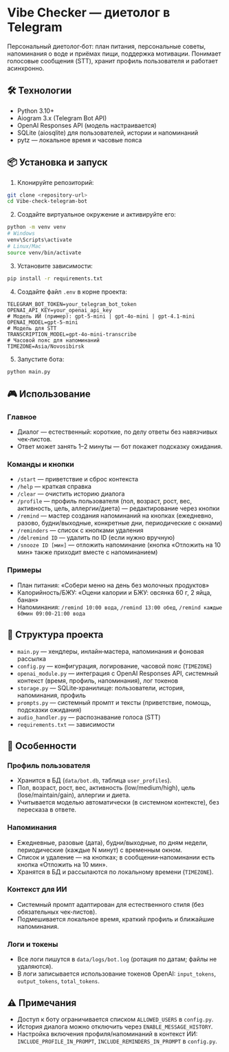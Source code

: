 # Vibe Checker — диетолог в Telegram

Персональный диетолог‑бот: план питания, персональные советы, напоминания о воде и приёмах пищи, поддержка мотивации. Понимает голосовые сообщения (STT), хранит профиль пользователя и работает асинхронно.

## 🛠 Технологии

- Python 3.10+
- Aiogram 3.x (Telegram Bot API)
- OpenAI Responses API (модель настраивается)
- SQLite (aiosqlite) для пользователей, истории и напоминаний
- pytz — локальное время и часовые пояса

## 📦 Установка и запуск

1. Клонируйте репозиторий:
```bash
git clone <repository-url>
cd Vibe-check-telegram-bot
```

2. Создайте виртуальное окружение и активируйте его:
```bash
python -m venv venv
# Windows
venv\Scripts\activate
# Linux/Mac
source venv/bin/activate
```

3. Установите зависимости:
```bash
pip install -r requirements.txt
```

4. Создайте файл `.env` в корне проекта:
```env
TELEGRAM_BOT_TOKEN=your_telegram_bot_token
OPENAI_API_KEY=your_openai_api_key
# Модель ИИ (пример): gpt-5-mini | gpt-4o-mini | gpt-4.1-mini
OPENAI_MODEL=gpt-5-mini
# Модель для STT
TRANSCRIPTION_MODEL=gpt-4o-mini-transcribe
# Часовой пояс для напоминаний
TIMEZONE=Asia/Novosibirsk
```

5. Запустите бота:
```bash
python main.py
```

## 🎮 Использование

### Главное
- Диалог — естественный: короткие, по делу ответы без навязчивых чек‑листов.
- Ответ может занять 1–2 минуты — бот покажет подсказку ожидания.

### Команды и кнопки
- `/start` — приветствие и сброс контекста
- `/help` — краткая справка
- `/clear` — очистить историю диалога
- `/profile` — профиль пользователя (пол, возраст, рост, вес, активность, цель, аллергии/диета) — редактирование через кнопки
- `/remind` — мастер создания напоминаний на кнопках (ежедневно, разово, будни/выходные, конкретные дни, периодические с окнами)
- `/reminders` — список с кнопками удаления
- `/delremind ID` — удалить по ID (если нужно вручную)
- `/snooze ID [мин]` — отложить напоминание (кнопка «Отложить на 10 мин» также приходит вместе с напоминанием)

### Примеры
- План питания: «Собери меню на день без молочных продуктов»
- Калорийность/БЖУ: «Оцени калории и БЖУ: овсянка 60 г, 2 яйца, банан»
- Напоминания: `/remind 10:00 вода`, `/remind 13:00 обед`, `/remind каждые 60мин 09:00-21:00 вода`

## 📁 Структура проекта

- `main.py` — хендлеры, инлайн‑мастера, напоминания и фоновая рассылка
- `config.py` — конфигурация, логирование, часовой пояс (`TIMEZONE`)
- `openai_module.py` — интеграция с OpenAI Responses API, системный контекст (время, профиль, напоминания), лог токенов
- `storage.py` — SQLite‑хранилище: пользователи, история, напоминания, профиль
- `prompts.py` — системный промпт и тексты (приветствие, помощь, подсказки ожидания)
- `audio_handler.py` — распознавание голоса (STT)
- `requirements.txt` — зависимости

## 🚀 Особенности

### Профиль пользователя
- Хранится в БД (`data/bot.db`, таблица `user_profiles`).
- Пол, возраст, рост, вес, активность (low/medium/high), цель (lose/maintain/gain), аллергии и диета.
- Учитывается моделью автоматически (в системном контексте), без пересказа в ответе.

### Напоминания
- Ежедневные, разовые (дата), будни/выходные, по дням недели, периодические (каждые N минут) с временным окном.
- Список и удаление — на кнопках; в сообщении‑напоминании есть кнопка «Отложить на 10 мин».
- Хранятся в БД и рассылаются по локальному времени (`TIMEZONE`).

### Контекст для ИИ
- Системный промпт адаптирован для естественного стиля (без обязательных чек‑листов).
- Подмешивается локальное время, краткий профиль и ближайшие напоминания.

### Логи и токены
- Все логи пишутся в `data/logs/bot.log` (ротация по датам; файлы не удаляются).
- В логи записывается использование токенов OpenAI: `input_tokens`, `output_tokens`, `total_tokens`.

## ⚠️ Примечания
- Доступ к боту ограничивается списком `ALLOWED_USERS` в `config.py`.
- История диалога можно отключить через `ENABLE_MESSAGE_HISTORY`.
- Настройка включения профиля/напоминаний в контекст ИИ: `INCLUDE_PROFILE_IN_PROMPT`, `INCLUDE_REMINDERS_IN_PROMPT` в `config.py`.